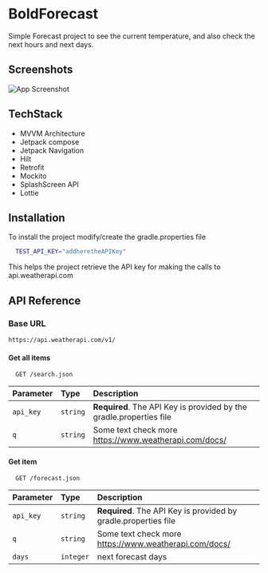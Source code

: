 
# BoldForecast

Simple Forecast project to see the current temperature, and also check the next hours and next days.



## Screenshots

![App Screenshot](https://github.com/user-attachments/assets/921eaa38-937a-4206-9ea1-66673f314a2a)


## TechStack

- MVVM Architecture
- Jetpack compose
- Jetpack Navigation
- Hilt
- Retrofit
- Mockito
- SplashScreen API
- Lottie


## Installation

To install the project modify/create the gradle.properties file

```bash
  TEST_API_KEY="addheretheAPIKey"
```

This helps the project retrieve the API key for making the calls to api.weatherapi.com
## API Reference



### Base URL
```http
https://api.weatherapi.com/v1/
```


#### Get all items
```http
  GET /search.json
```

| Parameter | Type     | Description                |
| :-------- | :------- | :------------------------- |
| `api_key` | `string` | **Required**. The API Key is provided by the gradle.properties file |
| `q` | `string` | Some text check more https://www.weatherapi.com/docs/ |

#### Get item

```http
  GET /forecast.json
```

| Parameter | Type     | Description                |
| :-------- | :------- | :------------------------- |
| `api_key` | `string` | **Required**. The API Key is provided by gradle.properties file |
| `q` | `string` | Some text check more https://www.weatherapi.com/docs/ |
| `days` | `integer` | next forecast days  |


